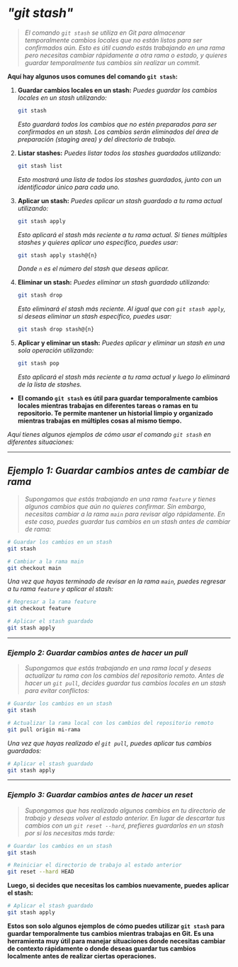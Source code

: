 <!-- Autor: Daniel Benjamin Perez Morales -->
<!-- GitHub: https://github.com/DanielBenjaminPerezMoralesDev13 -->
<!-- Gitlab: https://gitlab.com/DanielBenjaminPerezMoralesDev13 -->
<!-- Correo electrónico: danielperezdev@proton.me -->

# ***"git stash"***

> *El comando `git stash` se utiliza en Git para almacenar temporalmente cambios locales que no están listos para ser confirmados aún. Esto es útil cuando estás trabajando en una rama pero necesitas cambiar rápidamente a otra rama o estado, y quieres guardar temporalmente tus cambios sin realizar un commit.*

**Aquí hay algunos usos comunes del comando `git stash`:**

1. **Guardar cambios locales en un stash:** *Puedes guardar los cambios locales en un stash utilizando:*

   ```bash
   git stash
   ```

   *Esto guardará todos los cambios que no estén preparados para ser confirmados en un stash. Los cambios serán eliminados del área de preparación (staging area) y del directorio de trabajo.*

2. **Listar stashes:** *Puedes listar todos los stashes guardados utilizando:*

   ```bash
   git stash list
   ```

   *Esto mostrará una lista de todos los stashes guardados, junto con un identificador único para cada uno.*

3. **Aplicar un stash:** *Puedes aplicar un stash guardado a tu rama actual utilizando:*

   ```bash
   git stash apply
   ```

   *Esto aplicará el stash más reciente a tu rama actual. Si tienes múltiples stashes y quieres aplicar uno específico, puedes usar:*

   ```bash
   git stash apply stash@{n}
   ```

   *Donde `n` es el número del stash que deseas aplicar.*

4. **Eliminar un stash:** *Puedes eliminar un stash guardado utilizando:*

   ```bash
   git stash drop
   ```

   *Esto eliminará el stash más reciente. Al igual que con `git stash apply`, si deseas eliminar un stash específico, puedes usar:*

   ```bash
   git stash drop stash@{n}
   ```

5. **Aplicar y eliminar un stash:** *Puedes aplicar y eliminar un stash en una sola operación utilizando:*

   ```bash
   git stash pop
   ```

   *Esto aplicará el stash más reciente a tu rama actual y luego lo eliminará de la lista de stashes.*

- **El comando `git stash` es útil para guardar temporalmente cambios locales mientras trabajas en diferentes tareas o ramas en tu repositorio. Te permite mantener un historial limpio y organizado mientras trabajas en múltiples cosas al mismo tiempo.**

*Aquí tienes algunos ejemplos de cómo usar el comando `git stash` en diferentes situaciones:*

---

## ***Ejemplo 1: Guardar cambios antes de cambiar de rama***

> *Supongamos que estás trabajando en una rama `feature` y tienes algunos cambios que aún no quieres confirmar. Sin embargo, necesitas cambiar a la rama `main` para revisar algo rápidamente. En este caso, puedes guardar tus cambios en un stash antes de cambiar de rama:*

```bash
# Guardar los cambios en un stash
git stash
```

```bash
# Cambiar a la rama main
git checkout main
```

*Una vez que hayas terminado de revisar en la rama `main`, puedes regresar a tu rama `feature` y aplicar el stash:*

```bash
# Regresar a la rama feature
git checkout feature
```

```bash
# Aplicar el stash guardado
git stash apply
```

---

### ***Ejemplo 2: Guardar cambios antes de hacer un pull***

> *Supongamos que estás trabajando en una rama local y deseas actualizar tu rama con los cambios del repositorio remoto. Antes de hacer un `git pull`, decides guardar tus cambios locales en un stash para evitar conflictos:*

```bash
# Guardar los cambios en un stash
git stash
```

```bash
# Actualizar la rama local con los cambios del repositorio remoto
git pull origin mi-rama
```

*Una vez que hayas realizado el `git pull`, puedes aplicar tus cambios guardados:*

```bash
# Aplicar el stash guardado
git stash apply
```

---

### ***Ejemplo 3: Guardar cambios antes de hacer un reset***

> *Supongamos que has realizado algunos cambios en tu directorio de trabajo y deseas volver al estado anterior. En lugar de descartar tus cambios con un `git reset --hard`, prefieres guardarlos en un stash por si los necesitas más tarde:*

```bash
# Guardar los cambios en un stash
git stash
```

```bash
# Reiniciar el directorio de trabajo al estado anterior
git reset --hard HEAD
```

**Luego, si decides que necesitas los cambios nuevamente, puedes aplicar el stash:**

```bash
# Aplicar el stash guardado
git stash apply
```

**Estos son solo algunos ejemplos de cómo puedes utilizar `git stash` para guardar temporalmente tus cambios mientras trabajas en Git. Es una herramienta muy útil para manejar situaciones donde necesitas cambiar de contexto rápidamente o donde deseas guardar tus cambios localmente antes de realizar ciertas operaciones.**
